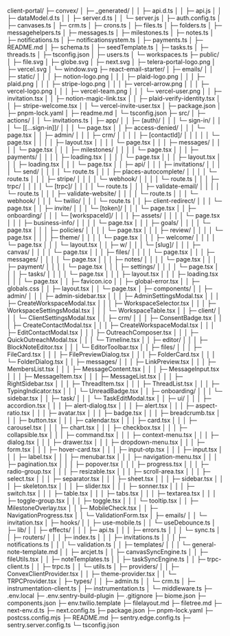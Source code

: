 client-portal/
├─ convex/
│  ├─ _generated/
│  │  ├─ api.d.ts
│  │  ├─ api.js
│  │  ├─ dataModel.d.ts
│  │  ├─ server.d.ts
│  │  └─ server.js
│  ├─ auth.config.ts
│  ├─ canvases.ts
│  ├─ crm.ts
│  ├─ crons.ts
│  ├─ files.ts
│  ├─ folders.ts
│  ├─ messagehelpers.ts
│  ├─ messages.ts
│  ├─ milestones.ts
│  ├─ notes.ts
│  ├─ notifications.ts
│  ├─ notificationsystem.ts
│  ├─ payments.ts
│  ├─ README.md
│  ├─ schema.ts
│  ├─ seedTemplate.ts
│  ├─ tasks.ts
│  ├─ threads.ts
│  ├─ tsconfig.json
│  ├─ users.ts
│  └─ workspaces.ts
├─ public/
│  ├─ file.svg
│  ├─ globe.svg
│  ├─ next.svg
│  ├─ telera-portal-logo.png
│  ├─ vercel.svg
│  └─ window.svg
├─ react-email-starter/
│  ├─ emails/
│  │  ├─ static/
│  │  │  ├─ notion-logo.png
│  │  │  ├─ plaid-logo.png
│  │  │  ├─ plaid.png
│  │  │  ├─ stripe-logo.png
│  │  │  ├─ vercel-arrow.png
│  │  │  ├─ vercel-logo.png
│  │  │  ├─ vercel-team.png
│  │  │  └─ vercel-user.png
│  │  ├─ invitation.tsx
│  │  ├─ notion-magic-link.tsx
│  │  ├─ plaid-verify-identity.tsx
│  │  ├─ stripe-welcome.tsx
│  │  └─ vercel-invite-user.tsx
│  ├─ package.json
│  ├─ pnpm-lock.yaml
│  ├─ readme.md
│  └─ tsconfig.json
├─ src/
│  ├─ actions/
│  │  └─ invitations.ts
│  ├─ app/
│  │  ├─ (auth)/
│  │  │  └─ sign-in/
│  │  │     └─ [[...sign-in]]/
│  │  │        └─ page.tsx
│  │  ├─ access-denied/
│  │  │  └─ page.tsx
│  │  ├─ admin/
│  │  │  ├─ crm/
│  │  │  │  ├─ [contactId]/
│  │  │  │  │  └─ page.tsx
│  │  │  │  ├─ layout.tsx
│  │  │  │  └─ page.tsx
│  │  │  ├─ messages/
│  │  │  │  └─ page.tsx
│  │  │  ├─ milestones/
│  │  │  │  └─ page.tsx
│  │  │  ├─ payments/
│  │  │  │  ├─ loading.tsx
│  │  │  │  └─ page.tsx
│  │  │  ├─ layout.tsx
│  │  │  ├─ loading.tsx
│  │  │  └─ page.tsx
│  │  ├─ api/
│  │  │  ├─ invitations/
│  │  │  │  └─ send/
│  │  │  │     └─ route.ts
│  │  │  ├─ places-autocomplete/
│  │  │  │  └─ route.ts
│  │  │  ├─ stripe/
│  │  │  │  └─ webhook/
│  │  │  │     └─ route.ts
│  │  │  ├─ trpc/
│  │  │  │  └─ [trpc]/
│  │  │  │     └─ route.ts
│  │  │  ├─ validate-email/
│  │  │  │  └─ route.ts
│  │  │  ├─ validate-website/
│  │  │  │  └─ route.ts
│  │  │  └─ webhook/
│  │  │     └─ twilio/
│  │  │        └─ route.ts
│  │  ├─ client-redirect/
│  │  │  └─ page.tsx
│  │  ├─ invite/
│  │  │  └─ [token]/
│  │  │     └─ page.tsx
│  │  ├─ onboarding/
│  │  │  └─ [workspaceId]/
│  │  │     ├─ assets/
│  │  │     │  └─ page.tsx
│  │  │     ├─ business-info/
│  │  │     │  └─ page.tsx
│  │  │     ├─ goals/
│  │  │     │  └─ page.tsx
│  │  │     ├─ policies/
│  │  │     │  └─ page.tsx
│  │  │     ├─ review/
│  │  │     │  └─ page.tsx
│  │  │     ├─ theme/
│  │  │     │  └─ page.tsx
│  │  │     ├─ welcome/
│  │  │     │  └─ page.tsx
│  │  │     └─ layout.tsx
│  │  ├─ w/
│  │  │  └─ [slug]/
│  │  │     ├─ canvas/
│  │  │     │  └─ page.tsx
│  │  │     ├─ files/
│  │  │     │  └─ page.tsx
│  │  │     ├─ messages/
│  │  │     │  └─ page.tsx
│  │  │     ├─ notes/
│  │  │     │  └─ page.tsx
│  │  │     ├─ payment/
│  │  │     │  └─ page.tsx
│  │  │     ├─ settings/
│  │  │     │  └─ page.tsx
│  │  │     ├─ tasks/
│  │  │     │  └─ page.tsx
│  │  │     ├─ layout.tsx
│  │  │     ├─ loading.tsx
│  │  │     └─ page.tsx
│  │  ├─ favicon.ico
│  │  ├─ global-error.tsx
│  │  ├─ globals.css
│  │  ├─ layout.tsx
│  │  └─ page.tsx
│  ├─ components/
│  │  ├─ admin/
│  │  │  ├─ admin-sidebar.tsx
│  │  │  ├─ AdminSettingsModal.tsx
│  │  │  ├─ CreateWorkspaceModal.tsx
│  │  │  ├─ WorkspaceSelector.tsx
│  │  │  ├─ WorkspaceSettingsModal.tsx
│  │  │  └─ WorkspaceTable.tsx
│  │  ├─ client/
│  │  │  └─ ClientSettingsModal.tsx
│  │  ├─ crm/
│  │  │  ├─ ConsentBadge.tsx
│  │  │  ├─ CreateContactModal.tsx
│  │  │  ├─ CreateWorkspaceModal.tsx
│  │  │  ├─ EditContactModal.tsx
│  │  │  ├─ OutreachComposer.tsx
│  │  │  ├─ QuickOutreachModal.tsx
│  │  │  └─ Timeline.tsx
│  │  ├─ editor/
│  │  │  ├─ BlockNoteEditor.tsx
│  │  │  └─ EditorToolbar.tsx
│  │  ├─ files/
│  │  │  ├─ FileCard.tsx
│  │  │  ├─ FilePreviewDialog.tsx
│  │  │  ├─ FolderCard.tsx
│  │  │  └─ FolderDialog.tsx
│  │  ├─ messages/
│  │  │  ├─ LinkPreview.tsx
│  │  │  ├─ MembersList.tsx
│  │  │  ├─ MessageContent.tsx
│  │  │  ├─ MessageInput.tsx
│  │  │  ├─ MessageItem.tsx
│  │  │  ├─ MessageList.tsx
│  │  │  ├─ RightSidebar.tsx
│  │  │  ├─ ThreadItem.tsx
│  │  │  ├─ ThreadList.tsx
│  │  │  ├─ TypingIndicator.tsx
│  │  │  └─ UnreadBadge.tsx
│  │  ├─ onboarding/
│  │  │  └─ sidebar.tsx
│  │  ├─ task/
│  │  │  └─ TaskEditModal.tsx
│  │  ├─ ui/
│  │  │  ├─ accordion.tsx
│  │  │  ├─ alert-dialog.tsx
│  │  │  ├─ alert.tsx
│  │  │  ├─ aspect-ratio.tsx
│  │  │  ├─ avatar.tsx
│  │  │  ├─ badge.tsx
│  │  │  ├─ breadcrumb.tsx
│  │  │  ├─ button.tsx
│  │  │  ├─ calendar.tsx
│  │  │  ├─ card.tsx
│  │  │  ├─ carousel.tsx
│  │  │  ├─ chart.tsx
│  │  │  ├─ checkbox.tsx
│  │  │  ├─ collapsible.tsx
│  │  │  ├─ command.tsx
│  │  │  ├─ context-menu.tsx
│  │  │  ├─ dialog.tsx
│  │  │  ├─ drawer.tsx
│  │  │  ├─ dropdown-menu.tsx
│  │  │  ├─ form.tsx
│  │  │  ├─ hover-card.tsx
│  │  │  ├─ input-otp.tsx
│  │  │  ├─ input.tsx
│  │  │  ├─ label.tsx
│  │  │  ├─ menubar.tsx
│  │  │  ├─ navigation-menu.tsx
│  │  │  ├─ pagination.tsx
│  │  │  ├─ popover.tsx
│  │  │  ├─ progress.tsx
│  │  │  ├─ radio-group.tsx
│  │  │  ├─ resizable.tsx
│  │  │  ├─ scroll-area.tsx
│  │  │  ├─ select.tsx
│  │  │  ├─ separator.tsx
│  │  │  ├─ sheet.tsx
│  │  │  ├─ sidebar.tsx
│  │  │  ├─ skeleton.tsx
│  │  │  ├─ slider.tsx
│  │  │  ├─ sonner.tsx
│  │  │  ├─ switch.tsx
│  │  │  ├─ table.tsx
│  │  │  ├─ tabs.tsx
│  │  │  ├─ textarea.tsx
│  │  │  ├─ toggle-group.tsx
│  │  │  ├─ toggle.tsx
│  │  │  └─ tooltip.tsx
│  │  ├─ MilestoneOverlay.tsx
│  │  ├─ MobileCheck.tsx
│  │  ├─ NavigationProgress.tsx
│  │  └─ ValidationForm.tsx
│  ├─ emails/
│  │  └─ invitation.tsx
│  ├─ hooks/
│  │  ├─ use-mobile.ts
│  │  └─ useDebounce.ts
│  ├─ lib/
│  │  ├─ effects/
│  │  │  ├─ api.ts
│  │  │  ├─ errors.ts
│  │  │  └─ sync.ts
│  │  ├─ routers/
│  │  │  ├─ index.ts
│  │  │  ├─ invitations.ts
│  │  │  ├─ notifications.ts
│  │  │  └─ validation.ts
│  │  ├─ templates/
│  │  │  └─ general-note-template.md
│  │  ├─ arcjet.ts
│  │  ├─ canvasSyncEngine.ts
│  │  ├─ fileUtils.tsx
│  │  ├─ noteTemplates.ts
│  │  ├─ taskSyncEngine.ts
│  │  ├─ trpc-client.ts
│  │  ├─ trpc.ts
│  │  └─ utils.ts
│  ├─ providers/
│  │  ├─ ConvexClientProvider.tsx
│  │  ├─ theme-provider.tsx
│  │  └─ TRPCProvider.tsx
│  ├─ types/
│  │  ├─ admin.ts
│  │  └─ crm.ts
│  ├─ instrumentation-client.ts
│  ├─ instrumentation.ts
│  └─ middleware.ts
├─ .env.local
├─ .env.sentry-build-plugin
├─ .gitignore
├─ biome.json
├─ components.json
├─ env.twilio.template
├─ filelayout.md
├─ filetree.md
├─ next-env.d.ts
├─ next.config.ts
├─ package.json
├─ pnpm-lock.yaml
├─ postcss.config.mjs
├─ README.md
├─ sentry.edge.config.ts
├─ sentry.server.config.ts
└─ tsconfig.json
